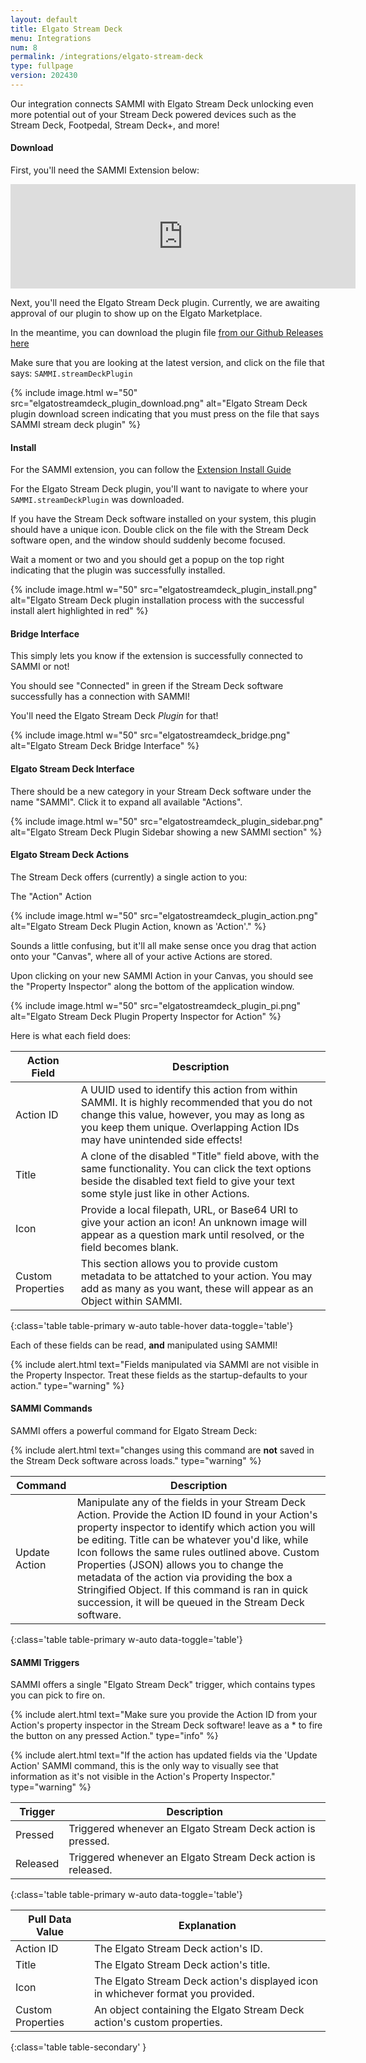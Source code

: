 ```yaml
---
layout: default
title: Elgato Stream Deck
menu: Integrations
num: 8
permalink: /integrations/elgato-stream-deck
type: fullpage
version: 202430
---
```


Our integration connects SAMMI with Elgato Stream Deck unlocking even more potential out of your Stream Deck powered devices such as the Stream Deck, Footpedal, Stream Deck+, and more!

#### Download
First, you'll need the SAMMI Extension below:

<iframe frameborder="0" src="https://itch.io/embed/2921928?bg_color=222222&amp;fg_color=eeeeee&amp;link_color=103b93&amp;border_color=363636" width="552" height="167"><a href="https://sammisolutions.itch.io/elgato-stream-deck">Elgato Stream Deck by SAMMI</a></iframe>

Next, you'll need the Elgato Stream Deck plugin.
Currently, we are awaiting approval of our plugin to show up on the Elgato Marketplace.

In the meantime, you can download the plugin file [from our Github Releases here](https://github.com/SAMMISolutions/SAMMI-Elgato-StreamDeck-Extension/releases)

Make sure that you are looking at the latest version, and click on the file that says:
`SAMMI.streamDeckPlugin`

{% include image.html w="50" src="elgatostreamdeck_plugin_download.png" alt="Elgato Stream Deck plugin download screen indicating that you must press on the file that says SAMMI stream deck plugin" %}


#### Install
For the SAMMI extension, you can follow the [Extension Install Guide](https://sammi.solutions/extensions/install)

For the Elgato Stream Deck plugin, you'll want to navigate to where your `SAMMI.streamDeckPlugin` was downloaded.

If you have the Stream Deck software installed on your system, this plugin should have a unique icon. Double click on the file with the Stream Deck software open, and the window should suddenly become focused.

Wait a moment or two and you should get a popup on the top right indicating that the plugin was successfully installed.

{% include image.html w="50" src="elgatostreamdeck_plugin_install.png" alt="Elgato Stream Deck plugin installation process with the successful install alert highlighted in red" %}

#### Bridge Interface 

This simply lets you know if the extension is successfully connected to SAMMI or not!

You should see "Connected" in green if the Stream Deck software successfully has a connection with SAMMI!

You'll need the Elgato Stream Deck *Plugin* for that!

{% include image.html w="50" src="elgatostreamdeck_bridge.png" alt="Elgato Stream Deck Bridge Interface" %}

#### Elgato Stream Deck Interface

There should be a new category in your Stream Deck software under the name "SAMMI". Click it to expand all available "Actions".

{% include image.html w="50" src="elgatostreamdeck_plugin_sidebar.png" alt="Elgato Stream Deck Plugin Sidebar showing a new SAMMI section" %}

#### Elgato Stream Deck Actions
The Stream Deck offers (currently) a single action to you:

The "Action" Action

{% include image.html w="50" src="elgatostreamdeck_plugin_action.png" alt="Elgato Stream Deck Plugin Action, known as 'Action'." %}

Sounds a little confusing, but it'll all make sense once you drag that action onto your "Canvas", where all of your active Actions are stored.

Upon clicking on your new SAMMI Action in your Canvas, you should see the "Property Inspector" along the bottom of the application window.

{% include image.html w="50" src="elgatostreamdeck_plugin_pi.png" alt="Elgato Stream Deck Plugin Property Inspector for Action" %}

Here is what each field does:

| Action Field                  | Description |
|--------------------------|-------------|
| Action ID | A UUID used to identify this action from within SAMMI. It is highly recommended that you do not change this value, however, you may as long as you keep them unique. Overlapping Action IDs may have unintended side effects! |
| Title | A clone of the disabled "Title" field above, with the same functionality. You can click the text options beside the disabled text field to give your text some style just like in other Actions.|
| Icon | Provide a local filepath, URL, or Base64 URI to give your action an icon! An unknown image will appear as a question mark until resolved, or the field becomes blank. |
| Custom Properties | This section allows you to provide custom metadata to be attatched to your action. You may add as many as you want, these will appear as an Object within SAMMI. |
{:class='table table-primary w-auto table-hover data-toggle='table'}

Each of these fields can be read, **and** manipulated using SAMMI!

{% include alert.html text="Fields manipulated via SAMMI are not visible in the Property Inspector. Treat these fields as the startup-defaults to your action." type="warning" %}

#### SAMMI Commands
SAMMI offers a powerful command for Elgato Stream Deck:

{% include alert.html text="changes using this command are **not** saved in the Stream Deck software across loads." type="warning" %}

| Command                  | Description |
|--------------------------|-------------|
| Update Action | Manipulate any of the fields in your Stream Deck Action. Provide the Action ID found in your Action's property inspector to identify which action you will be editing. Title can be whatever you'd like, while Icon follows the same rules outlined above. Custom Properties (JSON) allows you to change the metadata of the action via providing the box a Stringified Object. If this command is ran in quick succession, it will be queued in the Stream Deck software.|
{:class='table table-primary w-auto data-toggle='table'}

#### SAMMI Triggers

SAMMI offers a single "Elgato Stream Deck" trigger, which contains types you can pick to fire on.

{% include alert.html text="Make sure you provide the Action ID from your Action's property inspector in the Stream Deck software! leave as a * to fire the button on any pressed Action." type="info" %}

{% include alert.html text="If the action has updated fields via the 'Update Action' SAMMI command, this is the only way to visually see that information as it's not visible in the Action's Property Inspector." type="warning" %}

| Trigger                  | Description |
|--------------------------|-------------|
| Pressed | Triggered whenever an Elgato Stream Deck action is pressed. |
| Released | Triggered whenever an Elgato Stream Deck action is released. |
{:class='table table-primary w-auto data-toggle='table'}

| Pull Data Value | Explanation |
|-------|--------|
| Action ID | The Elgato Stream Deck action's ID. |
| Title | The Elgato Stream Deck action's title. |
| Icon | The Elgato Stream Deck action's displayed icon in whichever format you provided. |
| Custom Properties | An object containing the Elgato Stream Deck action's custom properties. |
{:class='table table-secondary' }